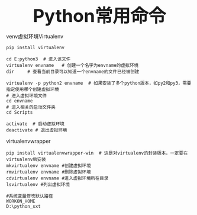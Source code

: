<center><font size=28><b>Python常用命令</b></font></center>

venv虚拟环境Virtualenv 

```shell
pip install virtualenv

cd E:python3  # 进入该文件
virtualenv envname   # 创建一个名字为envname的虚拟环境
dir     # 查看当前目录可以知道一个envname的文件已经被创建

virtualenv -p python2 envname  # 如果安装了多个python版本，如py2和py3，需要指定使用哪个创建虚拟环境
# 进入虚拟环境文件
cd envname
# 进入相关的启动文件夹
cd Scripts

activate  # 启动虚拟环境
deactivate # 退出虚拟环境
```

virtualenvwrapper

```shell
pip install virtualenvwrapper-win  # 这是对virtualenv的封装版本，一定要在virtualenv后安装 
mkvirtualenv envname #创建虚拟环境
rmvirtualenv envname #删除虚拟环境
cdvirtualenv envname #进入虚拟环境所在目录
lsvirtualenv #列出虚拟环境

#系统变量修改默认路径
WORKON_HOME
D:\python_sxt
```

